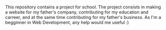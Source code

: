 This repository contains a project for school.
The project consists in making a website for my father's company, contributing for my education and carreer, and at the same time contributing for my father's business.
As I'm a begginner in Web Development, any help would me useful :)
